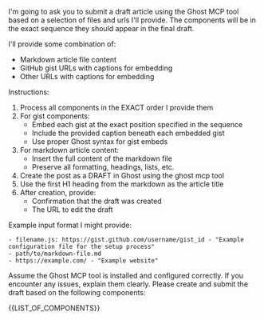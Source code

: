 I'm going to ask you to submit a draft article using the Ghost MCP tool based on a selection of files and urls I'll provide. The components will be in the exact sequence they should appear in the final draft.

I'll provide some combination of:
- Markdown article file content
- GitHub gist URLs with captions for embedding
- Other URLs with captions for embedding

Instructions:
1. Process all components in the EXACT order I provide them
2. For gist components:
   - Embed each gist at the exact position specified in the sequence
   - Include the provided caption beneath each embedded gist
   - Use proper Ghost syntax for gist embeds
3. For markdown article content:
   - Insert the full content of the markdown file
   - Preserve all formatting, headings, lists, etc.
4. Create the post as a DRAFT in Ghost using the ghost mcp tool
5. Use the first H1 heading from the markdown as the article title
6. After creation, provide:
   - Confirmation that the draft was created
   - The URL to edit the draft

Example input format I might provide:

```
- filename.js: https://gist.github.com/username/gist_id - "Example configuration file for the setup process"
- path/to/markdown-file.md
- https://example.com/ - "Example website"
```

Assume the Ghost MCP tool is installed and configured correctly. If you encounter any issues, explain them clearly. Please create and submit the draft based on the following components:

{{LIST_OF_COMPONENTS}}